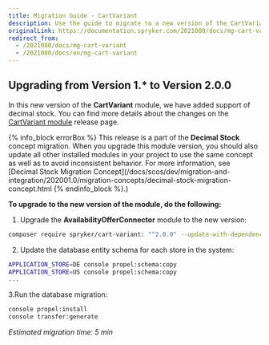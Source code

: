 ```yaml
---
title: Migration Guide - CartVariant
description: Use the guide to migrate to a new version of the CartVariant module.
originalLink: https://documentation.spryker.com/2021080/docs/mg-cart-variant
redirect_from:
  - /2021080/docs/mg-cart-variant
  - /2021080/docs/en/mg-cart-variant
---
```


## Upgrading from Version 1.* to Version 2.0.0
In this new version of the **CartVariant** module, we have added support of decimal stock. You can find more details about the changes on the [CartVariant module](https://github.com/spryker/cart-variant/releases) release page.

{% info_block errorBox %}
This release is a part of the **Decimal Stock** concept migration. When you upgrade this module version, you should also update all other installed modules in your project to use the same concept as well as to avoid inconsistent behavior. For more information, see [Decimal Stock Migration Concept](/docs/scos/dev/migration-and-integration/202001.0/migration-concepts/decimal-stock-migration-concept.html
{% endinfo_block %}.)

**To upgrade to the new version of the module, do the following:**
1. Upgrade the **AvailabilityOfferConnector** module to the new version:

```bash
composer require spryker/cart-variant: "^2.0.0" --update-with-dependencies
```
2. Update the database entity schema for each store in the system:

```bash
APPLICATION_STORE=DE console propel:schema:copy
APPLICATION_STORE=US console propel:schema:copy
...
```
3.Run the database migration:

```bash
console propel:install
console transfer:generate
```

*Estimated migration time: 5 min*
